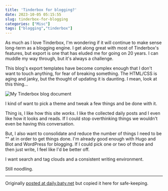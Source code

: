 ```yaml
---
title: 'Tinderbox for blogging?'
date: 2023-10-05 05:15:55
slug: tinderbox-for-blogging
categories: ["Misc"]
tags: ["blogging","tinderbox"]
---
```


As much as I love Tinderbox, I'm wondering if it will continue to make sense long-term as a blogging engine. I get along great with most of Tinderbox's features, but export is one that has eluded me for going on 20 years. I can muddle my way through, but it's always a challenge.

This blog's export templates have become complex enough that I don't want to touch anything, for fear of breaking something. The HTML/CSS is aging and janky, but the thought of updating it is daunting. I mean, look at this thing...

![My Tinderbox blog document](/img/2023/10/20231005-tinderbox.png)

I kind of want to pick a theme and tweak a few things and be done with it.

Thing is, I like how this site _works_. I like the collected daily posts and I even like how it looks and reads. If I could stop overthinking things we wouldn't even be having this conversation.

But, I also want to consolidate and reduce the number of things I need to be "" at in order to get things done. I'm already good enough with Hugo and Blot and WordPress for blogging. If I could pick one or two of those and then just write, I feel like I'd be better off.

I want search and tag clouds and a consistent writing environment.

Still noodling.

---
Originally [posted at daily.baty.net](https://daily.baty.net/posts/2023/10/05/Tinderbox-for-blogging.html) but copied it here for safe-keeping.
